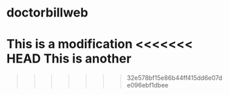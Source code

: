 doctorbillweb
=============
This is a modification
<<<<<<< HEAD
This is another
=======
>>>>>>> 32e578bf15e86b44ff415dd6e07de096ebf1dbee
